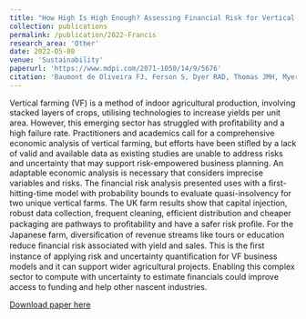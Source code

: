 ```yaml
---
title: "How High Is High Enough? Assessing Financial Risk for Vertical Farms Using Imprecise Probability"
collection: publications
permalink: /publication/2022-Francis
research_area: 'Other'
date: 2022-05-08
venue: 'Sustainability'
paperurl: 'https://www.mdpi.com/2071-1050/14/9/5676'
citation: 'Baumont de Oliveira FJ, Ferson S, Dyer RAD, Thomas JMH, Myers PD, Gray NG. How High Is High Enough? Assessing Financial Risk for Vertical Farms Using Imprecise Probability. Sustainability. 2022; 14(9):5676.'
---
```

Vertical farming (VF) is a method of indoor agricultural production, involving stacked layers of crops, utilising technologies to increase yields per unit area. However, this emerging sector has struggled with proﬁtability and a high failure rate. Practitioners and academics call for a comprehensive economic analysis of vertical farming, but efforts have been stiﬂed by a lack of valid and available data as existing studies are unable to address risks and uncertainty that may support risk-empowered business planning. An adaptable economic analysis is necessary that considers imprecise variables and risks. The ﬁnancial risk analysis presented uses with a ﬁrst-hitting-time model with probability bounds to evaluate quasi-insolvency for two unique vertical farms. The UK farm results show that capital injection, robust data collection, frequent cleaning, efﬁcient distribution and cheaper packaging are pathways to proﬁtability and have a safer risk proﬁle. For the Japanese farm, diversiﬁcation of revenue streams like tours or education reduce ﬁnancial risk associated with yield and sales. This is the ﬁrst instance of applying risk and uncertainty quantiﬁcation for VF business models and it can support wider agricultural projects. Enabling this complex sector to compute with uncertainty to estimate ﬁnancials could improve access to funding and help other nascent industries.

[Download paper here](https://www.mdpi.com/2071-1050/14/9/5676)

